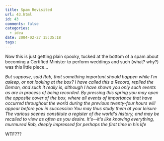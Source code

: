 ```yaml
---
title: Spam Revisited
url: 43.html
id: 43
comments: false
categories:
  - idea
date: 2004-02-27 15:35:18
tags:
---
```


Now this is just getting plain spooky, tucked at the bottom of a spam about becoming a Certified Minister to perform weddings and such (what? why?) was this little piece...

*But suppose, said Rob, that something important should happen while I'm asleep, or not looking at the box? I have called this a Record, replied the Demon, and such it really is, although I have shown you only such events as are in process of being recorded. By pressing this spring you may open the opposite cover of the box, where all events of importance that have occurred throughout the world during the previous twenty-four hours will appear before you in succession You may thus study them at your leisure The various scenes constitute a register of the world's history, and may be recalled to view as often as you desire. It's--it's like knowing everything, murmured Rob, deeply impressed for perhaps the first time in his life*

WTF???